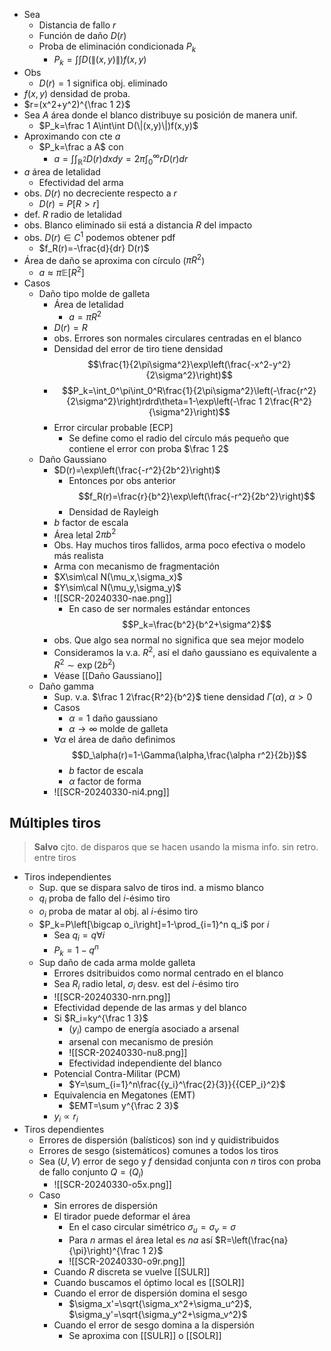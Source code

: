 - Sea
	- Distancia de fallo $r$
	- Función de daño $D(r)$
	- Proba de eliminación condicionada $P_k$
		- $P_k=\int\int D(\|(x,y)\|)f(x,y)$
- Obs
	- $D(r)=1$ significa obj. eliminado
- $f(x,y)$ densidad de proba. 
- $r=(x^2+y^2)^{\frac 1 2}$
- Sea $A$ área donde el blanco distribuye su posición de manera unif.
	- $P_k=\frac 1 A\int\int D(\|(x,y)\|)f(x,y)$
- Aproximando con cte $a$
	- $P_k=\frac a A$ con
		- $a=\int\int_{\mathbb{R}^2}D(r) dxdy=2\pi\int_0^\infty rD(r) dr$
- $a$ área de letalidad
	- Efectividad del arma
- obs. $D(r)$ no decreciente respecto a $r$
	- $D(r)=P[R>r]$
- def. $R$ radio de letalidad
- obs. Blanco eliminado sii está a distancia $R$ del impacto
- obs. $D(r)\in C^1$ podemos obtener pdf 
	- $f_R(r)=-\frac{d}{dr} D(r)$
- Área de daño se aproxima con círculo ($\pi R^2$)
	- $a\approx\pi \mathbb E[R^2]$
- Casos
	- Daño tipo molde de galleta
		- Área de letalidad
			- $a=\pi R^2$
		- $D(r)=R$
		- obs. Errores son normales circulares centradas en el blanco
		- Densidad del error de tiro tiene densidad $$\frac{1}{2\pi\sigma^2}\exp\left(\frac{-x^2-y^2}{2\sigma^2}\right)$$
		- $$P_k=\int_0^\pi\int_0^R\frac{1}{2\pi\sigma^2}\left(-\frac{r^2}{2\sigma^2}\right)rdrd\theta=1-\exp\left(-\frac 1 2\frac{R^2}{\sigma^2}\right)$$
		- Error circular probable [ECP]
			- Se define como el radio del círculo más pequeño que contiene el error con proba $\frac 1 2$
	- Daño Gaussiano
		- $D(r)=\exp\left(\frac{-r^2}{2b^2}\right)$
			- Entonces por obs anterior $$f_R(r)=\frac{r}{b^2}\exp\left(\frac{-r^2}{2b^2}\right)$$
			- Densidad de Rayleigh
		- $b$ factor de escala 
		- Área letal $2\pi b^2$
		- Obs. Hay muchos tiros fallidos, arma poco efectiva o modelo más realista
		- Arma con mecanismo de fragmentación
		- $X\sim\cal N(\mu_x,\sigma_x)$
		- $Y\sim\cal N(\mu_y,\sigma_y)$
		- ![[SCR-20240330-nae.png]]
			- En caso de ser normales estándar entonces $$P_k=\frac{b^2}{b^2+\sigma^2}$$
		- obs. Que algo sea normal no significa que sea mejor modelo
		- Consideramos la v.a. $R^2$, así el daño gaussiano es equivalente a $R^2\sim\exp(2b^2)$
		- Véase [[Daño Gaussiano]]
	- Daño gamma
		- Sup. v.a. $\frac 1 2\frac{R^2}{b^2}$ tiene densidad $\Gamma(\alpha)$, $\alpha>0$
		- Casos
			- $\alpha=1$ daño gaussiano
			- $\alpha\to\infty$ molde de galleta
		- $\forall \alpha$ el área de daño definimos $$D_\alpha(r)=1-\Gamma(\alpha,\frac{\alpha r^2}{2b})$$
			- $b$ factor de escala
			- $\alpha$ factor de forma
		- ![[SCR-20240330-ni4.png]]
## Múltiples tiros

> **Salvo** cjto. de disparos que se hacen usando la misma info. sin retro. entre tiros

- Tiros independientes
	- Sup. que se dispara salvo de tiros ind. a mismo blanco
	- $q_i$ proba de fallo del $i$-ésimo tiro
	- $o_i$ proba de matar al obj. al $i$-ésimo tiro
	- $P_k=P\left[\bigcap o_i\right]=1-\prod_{i=1}^n q_i$ por $i$
		- Sea $q_i=q\forall i$
		- $P_k=1-q^n$
	- Sup daño de cada arma molde galleta
		- Errores dsitribuidos como normal centrado en el blanco
		- Sea $R_i$ radio letal, $\sigma_i$ desv. est del $i$-ésimo tiro
		- ![[SCR-20240330-nrn.png]]
		- Efectividad depende de las armas y del blanco
		- Si $R_i=ky^{\frac 1 3}$
			- $(y_i)$ campo de energía asociado a arsenal 
			- arsenal con mecanismo de presión
			- ![[SCR-20240330-nu8.png]]
			- Efectividad independiente del blanco
		- Potencial Contra-Militar (PCM)
			- $Y=\sum_{i=1}^n\frac{{y_i}^\frac{2}{3}}{{CEP_i}^2}$
		- Equivalencia en Megatones (EMT)
			- $EMT=\sum y^{\frac 2 3}$
		- $y_i\propto r_i$ 
- Tiros dependientes
	- Errores de dispersión (balísticos) son ind y quidistribuidos
	- Errores de sesgo (sistemáticos) comunes a todos los tiros
	- Sea $(U,V)$ error de sego y $f$ densidad conjunta con $n$ tiros con proba de fallo conjunto $Q=(Q_i)$
		- ![[SCR-20240330-o5x.png]]
	- Caso
		- Sin errores de dispersión
		- El tirador puede deformar el área
			- En el caso circular simétrico $\sigma_u=\sigma_v=\sigma$
			- Para $n$ armas el área letal es $na$ así $R=\left(\frac{na}{\pi}\right)^{\frac 1 2}$
			- ![[SCR-20240330-o9r.png]]
		- Cuando $R$ discreta se vuelve [[SULR]]
		- Cuando buscamos el óptimo local es [[SOLR]]
		- Cuando el error de dispersión domina el sesgo
			- $\sigma_x'=\sqrt{\sigma_x^2+\sigma_u^2}$, $\sigma_y'=\sqrt{\sigma_y^2+\sigma_v^2}$
		- Cuando el error de sesgo domina a la dispersión
			- Se aproxima con [[SULR]] o [[SOLR]]